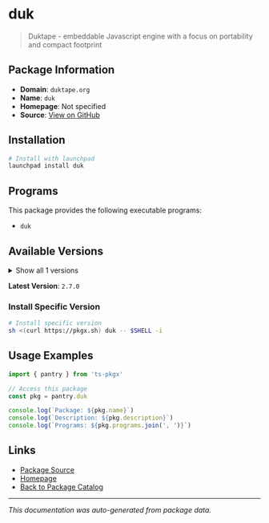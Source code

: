 # duk

> Duktape - embeddable Javascript engine with a focus on portability and compact footprint

## Package Information

- **Domain**: `duktape.org`
- **Name**: `duk`
- **Homepage**: Not specified
- **Source**: [View on GitHub](https://github.com/pkgxdev/pantry/tree/main/projects/duktape.org/package.yml)

## Installation

```bash
# Install with launchpad
launchpad install duk
```

## Programs

This package provides the following executable programs:

- `duk`

## Available Versions

<details>
<summary>Show all 1 versions</summary>

- `2.7.0`

</details>

**Latest Version**: `2.7.0`

### Install Specific Version

```bash
# Install specific version
sh <(curl https://pkgx.sh) duk -- $SHELL -i
```

## Usage Examples

```typescript
import { pantry } from 'ts-pkgx'

// Access this package
const pkg = pantry.duk

console.log(`Package: ${pkg.name}`)
console.log(`Description: ${pkg.description}`)
console.log(`Programs: ${pkg.programs.join(', ')}`)
```

## Links

- [Package Source](https://github.com/pkgxdev/pantry/tree/main/projects/duktape.org/package.yml)
- [Homepage](#)
- [Back to Package Catalog](../package-catalog.md)

---

*This documentation was auto-generated from package data.*
